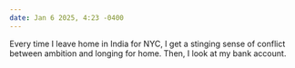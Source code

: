 ```yaml
---
date: Jan 6 2025, 4:23 -0400
---
```


Every time I leave home in India for NYC, I get a stinging sense of conflict between ambition and longing for home. Then, I look at my bank account.
